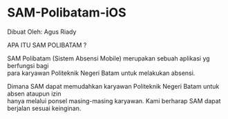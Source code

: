 # SAM-Polibatam-iOS

Dibuat Oleh: Agus Riady

APA ITU SAM POLIBATAM ?

SAM Polibatam (Sistem Absensi Mobile) merupakan sebuah aplikasi yg berfungsi bagi  
para karyawan Politeknik Negeri Batam untuk  melakukan absensi.
 
Dimana SAM dapat memudahkan karyawan Politeknik Negeri Batam untuk absen ataupun izin  
hanya melalui ponsel masing-masing karyawan. Kami berharap SAM dapat berjalan sesuai keinginan.
